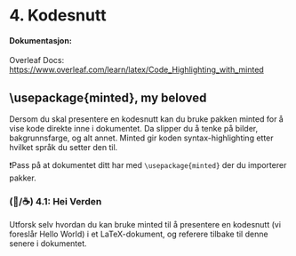 # 4. Kodesnutt

#### Dokumentasjon:

Overleaf Docs: https://www.overleaf.com/learn/latex/Code_Highlighting_with_minted

## \usepackage{minted}, my beloved
Dersom du skal presentere en kodesnutt kan du bruke pakken minted for å vise kode direkte inne i dokumentet. Da slipper du å tenke på bilder, bakgrunnsfarge, og alt annet. Minted gir koden syntax-highlighting etter hvilket språk du setter den til.  

❗Pass på at dokumentet ditt har med `\usepackage{minted}` der du importerer pakker.


### (🐍/☕) 4.1: Hei Verden
Utforsk selv hvordan du kan bruke minted til å presentere en kodesnutt (vi foreslår Hello World) i et LaTeX-dokument, og referere tilbake til denne senere i dokumentet.



